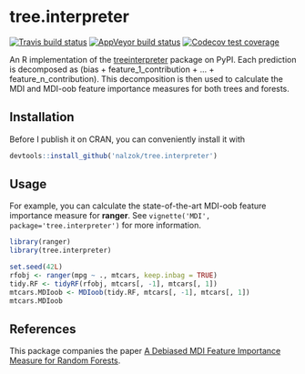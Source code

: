 # tree.interpreter
<!-- badges: start -->
[![Travis build status](https://travis-ci.org/nalzok/tree.interpreter.svg?branch=master)](https://travis-ci.org/nalzok/tree.interpreter)
[![AppVeyor build status](https://ci.appveyor.com/api/projects/status/github/nalzok/tree.interpreter?branch=master&svg=true)](https://ci.appveyor.com/project/nalzok/tree.interpreter)
[![Codecov test coverage](https://codecov.io/gh/nalzok/tree.interpreter/branch/master/graph/badge.svg)](https://codecov.io/gh/nalzok/tree.interpreter?branch=master)
<!-- badges: end -->

An R implementation of the [treeinterpreter][treeinterpreter] package on PyPI.
Each prediction is decomposed as (bias + feature\_1\_contribution + ... +
feature\_n\_contribution). This decomposition is then used to calculate the
MDI and MDI-oob feature importance measures for both trees and forests.

## Installation

Before I publish it on CRAN, you can conveniently install it with

```r
devtools::install_github('nalzok/tree.interpreter')
```

## Usage

For example, you can calculate the state-of-the-art MDI-oob feature importance
measure for **ranger**. See `vignette('MDI', package='tree.interpreter')` for
more information.

```r
library(ranger)
library(tree.interpreter)

set.seed(42L)
rfobj <- ranger(mpg ~ ., mtcars, keep.inbag = TRUE)
tidy.RF <- tidyRF(rfobj, mtcars[, -1], mtcars[, 1])
mtcars.MDIoob <- MDIoob(tidy.RF, mtcars[, -1], mtcars[, 1])
mtcars.MDIoob
```

## References

This package companies the paper [A Debiased MDI Feature Importance Measure for
Random Forests][debiased].


  [treeinterpreter]: https://pypi.org/project/treeinterpreter/
  [debiased]: https://arxiv.org/abs/1906.10845
